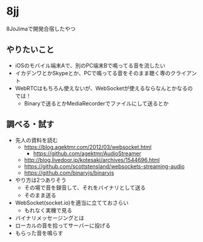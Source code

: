 # 8jj
8JoJimaで開発合宿したやつ

## やりたいこと
- iOSのモバイル端末Aで、別のPC端末Bで鳴ってる音を流したい
- イカデンワとかSkypeとか、PCで鳴ってる音をそのまま聴く専のクライアント
- WebRTCはもちろん使えないが、WebSocketが使えるならなんとかなるのでは！
  - Binaryで送るとかMediaRecorderでファイルにして送るとか

## 調べる・試す
- 先人の資料を読む
  - https://blog.agektmr.com/2012/03/websocket.html
    - https://github.com/agektmr/AudioStreamer
  - http://blog.livedoor.jp/kotesaki/archives/1544696.html
  - https://github.com/scottstensland/websockets-streaming-audio
  - https://github.com/binaryjs/binaryjs
- やり方は2つありそう
  - その場で音を録音して、それをバイナリとして送る
  - そのまま送る
- WebSocket(socket.io)を適当に立てておさらい
  - もれなく実機で見る
- バイナリメッセージングとは
- ローカルの音を拾ってサーバーに投げる
- もらった音を鳴らす
